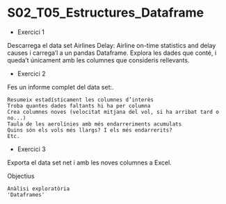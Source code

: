 # S02_T05_Estructures_Dataframe
- Exercici 1

Descarrega el data set Airlines Delay: Airline on-time statistics and delay causes i carrega’l a un pandas Dataframe. Explora les dades que conté, i queda’t únicament amb les columnes que consideris rellevants.

- Exercici 2

Fes un informe complet del data set:.

    Resumeix estadísticament les columnes d’interès
    Troba quantes dades faltants hi ha per columna
    Crea columnes noves (velocitat mitjana del vol, si ha arribat tard o no...)
    Taula de les aerolínies amb més endarreriments acumulats
    Quins són els vols més llargs? I els més endarrerits?
    Etc.

- Exercici 3

Exporta el data set net i amb les noves columnes a Excel.

Objectius

    Anàlisi exploratòria
    'Dataframes'

